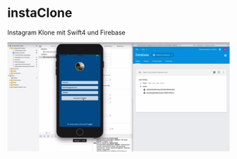 # instaClone
Instagram Klone mit Swift4 und Firebase

![Alt text](/assets/intro.jpg?raw=true "Title")
